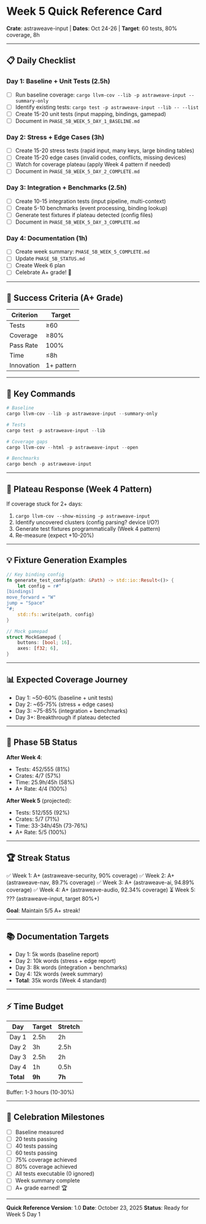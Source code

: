 # Week 5 Quick Reference Card

**Crate**: astraweave-input | **Dates**: Oct 24-26 | **Target**: 60 tests, 80% coverage, 8h

---

## 📋 Daily Checklist

### Day 1: Baseline + Unit Tests (2.5h)
- [ ] Run baseline coverage: `cargo llvm-cov --lib -p astraweave-input --summary-only`
- [ ] Identify existing tests: `cargo test -p astraweave-input --lib -- --list`
- [ ] Create 15-20 unit tests (input mapping, bindings, gamepad)
- [ ] Document in `PHASE_5B_WEEK_5_DAY_1_BASELINE.md`

### Day 2: Stress + Edge Cases (3h)
- [ ] Create 15-20 stress tests (rapid input, many keys, large binding tables)
- [ ] Create 15-20 edge cases (invalid codes, conflicts, missing devices)
- [ ] Watch for coverage plateau (apply Week 4 pattern if needed)
- [ ] Document in `PHASE_5B_WEEK_5_DAY_2_COMPLETE.md`

### Day 3: Integration + Benchmarks (2.5h)
- [ ] Create 10-15 integration tests (input pipeline, multi-context)
- [ ] Create 5-10 benchmarks (event processing, binding lookup)
- [ ] Generate test fixtures if plateau detected (config files)
- [ ] Document in `PHASE_5B_WEEK_5_DAY_3_COMPLETE.md`

### Day 4: Documentation (1h)
- [ ] Create week summary: `PHASE_5B_WEEK_5_COMPLETE.md`
- [ ] Update `PHASE_5B_STATUS.md`
- [ ] Create Week 6 plan
- [ ] Celebrate A+ grade! 🎉

---

## 🎯 Success Criteria (A+ Grade)

| Criterion | Target |
|-----------|--------|
| Tests | ≥60 |
| Coverage | ≥80% |
| Pass Rate | 100% |
| Time | ≤8h |
| Innovation | 1+ pattern |

---

## 🔧 Key Commands

```powershell
# Baseline
cargo llvm-cov --lib -p astraweave-input --summary-only

# Tests
cargo test -p astraweave-input --lib

# Coverage gaps
cargo llvm-cov --html -p astraweave-input --open

# Benchmarks
cargo bench -p astraweave-input
```

---

## 🚨 Plateau Response (Week 4 Pattern)

If coverage stuck for 2+ days:
1. `cargo llvm-cov --show-missing -p astraweave-input`
2. Identify uncovered clusters (config parsing? device I/O?)
3. Generate test fixtures programmatically (Week 4 pattern)
4. Re-measure (expect +10-20%)

---

## 💡 Fixture Generation Examples

```rust
// Key binding config
fn generate_test_config(path: &Path) -> std::io::Result<()> {
    let config = r#"
[bindings]
move_forward = "W"
jump = "Space"
"#;
    std::fs::write(path, config)
}

// Mock gamepad
struct MockGamepad {
    buttons: [bool; 16],
    axes: [f32; 6],
}
```

---

## 📊 Expected Coverage Journey

- Day 1: ~50-60% (baseline + unit tests)
- Day 2: ~65-75% (stress + edge cases)
- Day 3: ~75-85% (integration + benchmarks)
- Day 3+: Breakthrough if plateau detected

---

## 🎯 Phase 5B Status

**After Week 4**:
- Tests: 452/555 (81%)
- Crates: 4/7 (57%)
- Time: 25.9h/45h (58%)
- A+ Rate: 4/4 (100%)

**After Week 5** (projected):
- Tests: 512/555 (92%)
- Crates: 5/7 (71%)
- Time: 33-34h/45h (73-76%)
- A+ Rate: 5/5 (100%)

---

## 🏆 Streak Status

✅ Week 1: A+ (astraweave-security, 90% coverage)
✅ Week 2: A+ (astraweave-nav, 89.7% coverage)
✅ Week 3: A+ (astraweave-ai, 94.89% coverage)
✅ Week 4: A+ (astraweave-audio, 92.34% coverage)
⏳ Week 5: ??? (astraweave-input, target 80%+)

**Goal**: Maintain 5/5 A+ streak!

---

## 📚 Documentation Targets

- Day 1: 5k words (baseline report)
- Day 2: 10k words (stress + edge report)
- Day 3: 8k words (integration + benchmarks)
- Day 4: 12k words (week summary)
- **Total**: 35k words (Week 4 standard)

---

## ⚡ Time Budget

| Day | Target | Stretch |
|-----|--------|---------|
| Day 1 | 2.5h | 2h |
| Day 2 | 3h | 2.5h |
| Day 3 | 2.5h | 2h |
| Day 4 | 1h | 0.5h |
| **Total** | **9h** | **7h** |

Buffer: 1-3 hours (10-30%)

---

## 🎉 Celebration Milestones

- [ ] Baseline measured
- [ ] 20 tests passing
- [ ] 40 tests passing
- [ ] 60 tests passing
- [ ] 75% coverage achieved
- [ ] 80% coverage achieved
- [ ] All tests executable (0 ignored)
- [ ] Week summary complete
- [ ] A+ grade earned! 🏆

---

**Quick Reference Version**: 1.0
**Date**: October 23, 2025
**Status**: Ready for Week 5 Day 1
